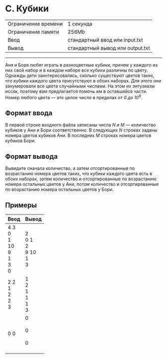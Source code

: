 # C. Кубики

<table>
  <tr>
  	<td>Ограничение времени</td>
  	<td>1 секунда</td>
  </tr>
  <tr>
  	<td>Ограничение памяти</td>
  	<td>256Mb</td>
  </tr>
  <tr>
  	<td>Ввод</td>
  	<td>стандартный ввод или input.txt</td>
  </tr>
  <tr>
  	<td>Вывод</td>
  	<td>стандартный вывод или output.txt</td>
  </tr>
</table>

---
Аня и Боря любят играть в разноцветные кубики, причем у каждого из них свой набор и в каждом наборе все кубики различны по цвету. Однажды дети заинтересовались, сколько существуют цветов таких, что кубики каждого цвета присутствуют в обоих наборах. Для этого они занумеровали все цвета случайными числами. На этом их энтузиазм иссяк, поэтому вам предлагается помочь им в оставшейся части. Номер любого цвета — это целое число в пределах *от 0 до 10<sup>9</sup>*.

## Формат ввода

В первой строке входного файла записаны числа *N и M* — количество кубиков у Ани и Бори соответственно. В следующих *N* строках заданы номера цветов кубиков Ани. В последних *M* строках номера цветов кубиков Бори.

## Формат вывода

Выведите сначала количество, а затем отсортированные по возрастанию номера цветов таких, что кубики каждого цвета есть в обоих наборах, затем количество и отсортированные по возрастанию номера остальных цветов у Ани, потом количество и отсортированные по возрастанию номера остальных цветов у Бори.

## Примеры

|Ввод|Вывод|
|---|---|
|4 3<br>0<br>1<br>10<br>9<br>1<br>3<br>0|2<br>0 1<br>2<br>9 10<br>1<br>3|
|2 2<br>1<br>2<br>2<br>3|1<br>2<br>1<br>1<br>1<br>3|
|0 0|0<br><br>0<br><br>0<br><br>|
